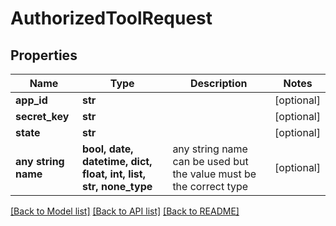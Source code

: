 # AuthorizedToolRequest


## Properties
Name | Type | Description | Notes
------------ | ------------- | ------------- | -------------
**app_id** | **str** |  | [optional] 
**secret_key** | **str** |  | [optional] 
**state** | **str** |  | [optional] 
**any string name** | **bool, date, datetime, dict, float, int, list, str, none_type** | any string name can be used but the value must be the correct type | [optional]

[[Back to Model list]](../README.md#documentation-for-models) [[Back to API list]](../README.md#documentation-for-api-endpoints) [[Back to README]](../README.md)


